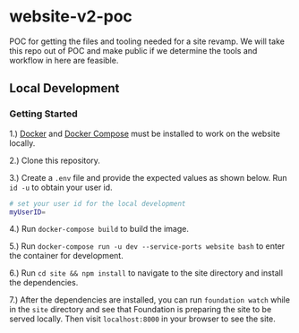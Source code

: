 # website-v2-poc
POC for getting the files and tooling needed for a site revamp. We will take this repo out of POC and make public if we determine the tools and workflow in here are feasible.

## Local Development

### Getting Started

1.) [Docker](https://www.docker.com/) and [Docker Compose](https://docs.docker.com/compose/) must be installed to work on the website locally.

2.) Clone this repository.

3.) Create a `.env` file and provide the expected values as shown below. Run `id -u` to obtain your user id.

```bash
# set your user id for the local development
myUserID=
```

4.) Run `docker-compose build` to build the image.

5.) Run `docker-compose run -u dev --service-ports website bash` to enter the container for development.

6.) Run `cd site && npm install` to navigate to the site directory and install the dependencies.

7.) After the dependencies are installed, you can run `foundation watch` while in the `site` directory
and see that Foundation is preparing the site to be served locally. Then visit `localhost:8000` in your browser
to see the site.
